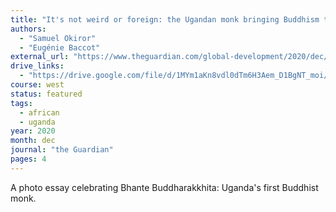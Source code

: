 ```yaml
---
title: "It's not weird or foreign: the Ugandan monk bringing Buddhism to Africa"
authors:
  - "Samuel Okiror"
  - "Eugénie Baccot"
external_url: "https://www.theguardian.com/global-development/2020/dec/07/ugandan-monk-bhante-buddharakkhita-buddism-buddhist-uganda-africa-mindfulness-meditation"
drive_links:
  - "https://drive.google.com/file/d/1MYm1aKn8vdl0dTm6H3Aem_D1BgNT_moi/view?usp=drivesdk"
course: west
status: featured
tags:
  - african
  - uganda
year: 2020
month: dec
journal: "the Guardian"
pages: 4
---
```


A photo essay celebrating Bhante Buddharakkhita: Uganda's first Buddhist monk.
